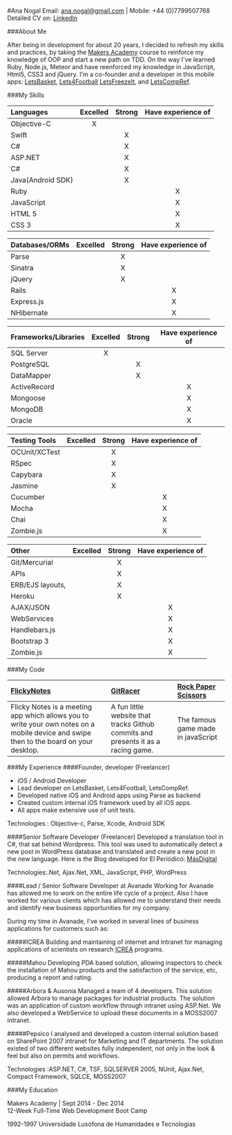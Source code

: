 #Ana Nogal
Email: ana.nogal@gmail.com | Mobile: +44 (0)7799507768  
Detailed CV on: [LinkedIn](http://www.linkedin.com/in/ananogal)

###About Me

After being in development for about 20 years, I decided to refresh my skills and practices, by taking the [Makers Academy](http://makersacademy.com) course to reinforce my knowledge of OOP and start a new path on TDD.  On the way I've learned Ruby, Node.js, Meteor and have reenforced my knowledge in JavaScript, Html5, CSS3 and jQuery. 
I'm a co-founder  and a developer in this mobile apps: [LetsBasket](https://itunes.apple.com/en/app/letsbasket/id460185648), [Lets4Football](https://itunes.apple.com/us/app/football-stats-more-lets4football+/id593996707?mt=8) [LetsFreezeIt](https://itunes.apple.com/us/app/letsfreezeit-your-camera-in/id882943454?mt=8), and [LetsCompRef](https://itunes.apple.com/us/app/letscompref/id769406191?mt=8).

###My Skills

|  Languages|Excelled | Strong| Have experience of |
|:----------|:--------:|:-------------:|:-----------:|
|Objective-C|	X| | |
|Swift||X||
|C#||X||
|ASP.NET||X||
|C#||X||
|Java(Android SDK)||X||
|Ruby|||X|
|JavaScript|||X|
|HTML 5|||X|
|CSS 3|||X|

|Databases/ORMs|  Excelled | Strong| Have experience of |
|:----------|:--------:|:-------------:|:-----------:|
|Parse|	| X| |
|Sinatra||X||
|jQuery||X||
|Rails|||X|
|Express.js|||X|
|NHibernate|||X|

|  Frameworks/Libraries|Excelled | Strong| Have experience of |
|:----------|:--------:|:-------------:|:-----------:|
|SQL Server|	X| | |
|PostgreSQL||X||
|DataMapper||X||
|ActiveRecord|||X|
|Mongoose|||X|
|MongoDB|||X|
|Oracle|||X|

|  Testing Tools|Excelled | Strong| Have experience of |
|:----------|:--------:|:-------------:|:-----------:|
|OCUnit/XCTest|	| X| |
|RSpec||X||
|Capybara||X||
|Jasmine||X||
|Cucumber|||X|
|Mocha|||X|
|Chai|||X|
|Zombie.js|||X|



|  Other|Excelled | Strong| Have experience of |
|:----------|:--------:|:-------------:|:-----------:|
|Git/Mercurial|	| X| |
|APIs||X||
|ERB/EJS layouts,||X||
|Heroku||X||
|AJAX/JSON|||X|
|WebServices|||X|
|Handlebars.js|||X|
|Bootstrap 3|||X|
|Zombie.js|||X|


###My Code

|[FlickyNotes](https://github.com/ananogal/FlickyNotes) | [GitRacer](https://github.com/ananogal/gitRacer) | [Rock Paper Scissors](https://github.com/ananogal/rps_js)|
|:------|:--------|:--------|
| Flicky Notes is a meeting app which allows you to write your own notes on a mobile device and swipe then to the board on your desktop. | A fun little website that tracks Github commits and presents it as a racing game.|The famous game made in javaScript|


###My Experience
####Founder, developer (Freelancer)
 - iOS / Android Developer
 - Lead developer on LetsBasket, Lets4Football, LetsCompRef. 
 - Developed native iOS and Android apps using Parse as backend
 - Created custom internal iOS framework used by all iOS apps. 
 - All apps make extensive use of unit tests.

Technologies : Objective-c, Parse, Xcode, Android SDK

####Senior Software Developer (Freelancer)
Developed a translation tool in C#, that sat behind Wordpress. This tool was used to automatically detect a new post in WordPress database and translated and create a new post in the new language. Here is the Blog developed for El Periódico: [MásDigital](http://blogs.elperiodico.com/masdigital/)

Technologies:.Net, Ajax.Net, XML, JavaScript, PHP, WordPress

####Lead / Senior Software Developer at Avanade
Working for Avanade has allowed me to work on the entire life cycle of a project. Also I have worked for various clients which has allowed me to understand their needs and identify new business opportunities for my company.

During my time in Avanade, I've worked in several lines of business applications for customers such as: 

#####ICREA
Building and maintaining of internet and Intranet for managing applications of scientists on research [ICREA](https://www.icrea.cat/web/home.aspx) programs.

#####Mahou
Developing  PDA based solution, allowing inspectors to check the installation of Mahou products and the satisfaction of the service, etc, producing a report and rating. 

#####Arbora & Ausonia
Managed a team of 4 developers. This solution allowed Arbora to manage packages for industrial products. The solution was an application of custom workflow through intranet using ASP.Net. We also developed a WebService to upload these documents in a MOSS2007 intranet.

#####Pepsico
I analysed and developed a custom internal solution based on SharePoint 2007 intranet for Marketing and IT departments. The solution existed of two different websites fully  independent, not only in the look & feel but also on permits and workflows.

Technologies :ASP.NET, C#, TSF, SQLSERVER 2005, NUnit, Ajax.Net, Compact Framework, SQLCE, MOSS2007


###My Education

Makers Academy | Sept 2014 - Dec 2014  
12-Week Full-Time Web Development Boot Camp  

1992-1997
Universidade Lusófona de Humanidades e Tecnologias